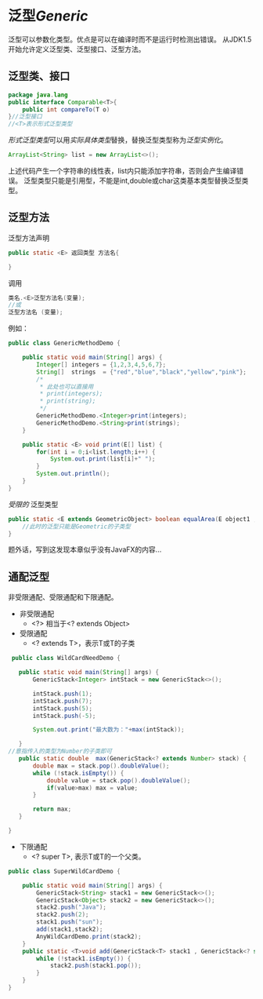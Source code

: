 # 泛型*Generic*

泛型可以参数化类型。优点是可以在编译时而不是运行时检测出错误。
从JDK1.5开始允许定义泛型类、泛型接口、泛型方法。

## 泛型类、接口

```java
package java.lang
public interface Comparable<T>{
    public int compareTo(T o)
}//泛型接口
//<T>表示形式泛型类型
```

*形式泛型类型*可以用*实际具体类型*替换，替换泛型类型称为*泛型实例化*。

```java
ArrayList<String> list = new ArrayList<>();
```

上述代码产生一个字符串的线性表，list内只能添加字符串，否则会产生编译错误。
泛型类型只能是引用型，不能是int,double或char这类基本类型替换泛型类型。

## 泛型方法

泛型方法声明

```java
public static <E> 返回类型 方法名{

}
```

调用

```java
类名.<E>泛型方法名(变量);
//或
泛型方法名 (变量);
```

例如：

```java
public class GenericMethodDemo {

    public static void main(String[] args) {
        Integer[] integers = {1,2,3,4,5,6,7};
        String[]  strings  = {"red","blue","black","yellow","pink"};
        /*
         * 此处也可以直接用
         * print(integers);
         * print(string);
         */
        GenericMethodDemo.<Integer>print(integers);
        GenericMethodDemo.<String>print(strings);
    }

    public static <E> void print(E[] list) {
        for(int i = 0;i<list.length;i++) {
            System.out.print(list[i]+" ");
        }
        System.out.println();
    }
}
```

*受限的* 泛型类型

```java
public static <E extends GeometricObject> boolean equalArea(E object1 , E object2){
    //此时的泛型只能是Geometric的子类型
}
```

题外话，写到这发现本章似乎没有JavaFX的内容...

## 通配泛型

非受限通配、受限通配和下限通配。

* 非受限通配
  * <\?> 相当于<? extends Object>
* 受限通配
  * <\? extends T>，表示T或T的子类
  
 ```java
  public class WildCardNeedDemo {

    public static void main(String[] args) {
        GenericStack<Integer> intStack = new GenericStack<>();

        intStack.push(1);
        intStack.push(7);
        intStack.push(5);
        intStack.push(-5);

        System.out.print("最大数为："+max(intStack));

    }
//意指传入的类型为Number的子类即可
    public static double  max(GenericStack<? extends Number> stack) {
        double max = stack.pop().doubleValue();
        while (!stack.isEmpty()) {
            double value = stack.pop().doubleValue();
            if(value>max) max = value;
        }

        return max;
    }

}
```

* 下限通配
  * <\? super T>, 表示T或T的一个父类。

```java
public class SuperWildCardDemo {

    public static void main(String[] args) {
        GenericStack<String> stack1 = new GenericStack<>();
        GenericStack<Object> stack2 = new GenericStack<>();
        stack2.push("Java");
        stack2.push(2);
        stack1.push("sun");
        add(stack1,stack2);
        AnyWildCardDemo.print(stack2);
    }
    public static <T>void add(GenericStack<T> stack1 , GenericStack<? super T> stack2) {
        while (!stack1.isEmpty()) {
            stack2.push(stack1.pop());
        }
    }
}
```
